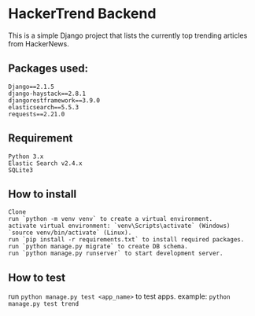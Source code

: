 # HackerTrend Backend 

This is a simple Django project that lists the currently top trending articles from HackerNews.

## Packages used:
```
Django==2.1.5
django-haystack==2.8.1
djangorestframework==3.9.0
elasticsearch==5.5.3
requests==2.21.0
```

## Requirement
```
Python 3.x
Elastic Search v2.4.x
SQLite3
```

## How to install
```
Clone
run `python -m venv venv` to create a virtual environment.
activate virtual environment: `venv\Scripts\activate` (Windows)  `source venv/bin/activate` (Linux).
run `pip install -r requirements.txt` to install required packages.
run `python manage.py migrate` to create DB schema.
run `python manage.py runserver` to start development server.
```
## How to test

run `python manage.py test <app_name>` to test apps.
example: `python manage.py test trend`
